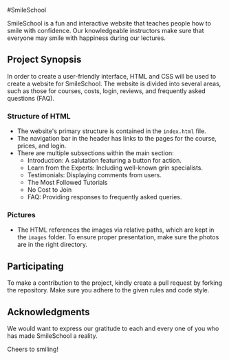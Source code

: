 #SmileSchool

SmileSchool is a fun and interactive website that teaches people how to smile with confidence. Our knowledgeable instructors make sure that everyone may smile with happiness during our lectures.

## Project Synopsis

In order to create a user-friendly interface, HTML and CSS will be used to create a website for SmileSchool. The website is divided into several areas, such as those for courses, costs, login, reviews, and frequently asked questions (FAQ).

### Structure of HTML

- The website's primary structure is contained in the `index.html` file.
- The navigation bar in the header has links to the pages for the course, prices, and login.
- There are multiple subsections within the main section:
  - Introduction: A salutation featuring a button for action.
  - Learn from the Experts: Including well-known grin specialists.
  - Testimonials: Displaying comments from users.
  - The Most Followed Tutorials
  - No Cost to Join
  - FAQ: Providing responses to frequently asked queries.

### Pictures

- The HTML references the images via relative paths, which are kept in the `images` folder.
To ensure proper presentation, make sure the photos are in the right directory.

## Participating

To make a contribution to the project, kindly create a pull request by forking the repository. Make sure you adhere to the given rules and code style.

## Acknowledgments

We would want to express our gratitude to each and every one of you who has made SmileSchool a reality.

Cheers to smiling!
